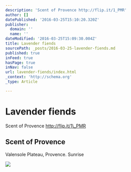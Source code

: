 ```yaml
---
description: 'Scent of Provence http://flip.it/1_PMR'
author: []
datePublished: '2016-03-25T15:10:20.320Z'
publisher:
  domain: ''
  name: ''
dateModified: '2016-03-25T15:09:30.004Z'
title: Lavender fiends
sourcePath: _posts/2016-03-25-lavender-fiends.md
published: true
inFeed: true
hasPage: true
inNav: false
url: lavender-fiends/index.html
_context: 'http://schema.org'
_type: Article

---
```

# Lavender fiends

Scent of Provence http://flip.it/1\_PMR

<article style=""><h1>Scent of Provence</h1><p>Valensole Plateau, Provence. Sunrise</p><img src="https://drscdn.500px.org/photo/144848421/q%3D80_m%3D2000/5f8084a5bec3811ac193fb6b4f2528ae" /></article>